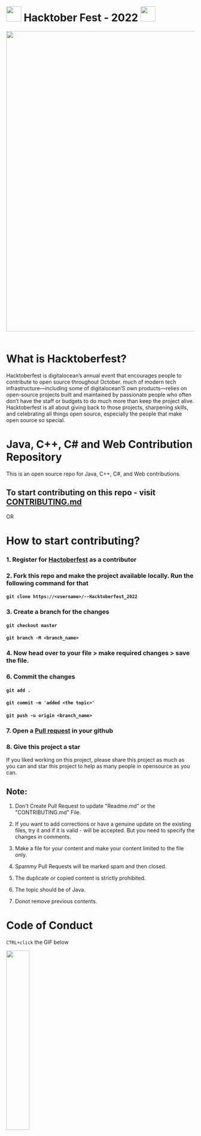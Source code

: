 <h1>
<img src="https://octodex.github.com/images/original.png" width="40"/>
Hacktober Fest - 2022
<img src="https://octodex.github.com/images/original.png" width="40"/>
</h1>

<div align="center">
<img src= "https://external-preview.redd.it/d_6uprRJpBPS9-1ExJsjCWbbrQrHg8V1DxvTmCsSpH0.jpg?width=640&crop=smart&auto=webp&s=c86d4993194a52f9b1e39ccd6a929d532f380bf7" width= "800"/>
</div>
<br>

# What is Hacktoberfest?

Hacktoberfest is digitalocean’s annual event that encourages people to contribute to open source throughout October. much of modern tech infrastructure—including some of digitalocean’S own products—relies on open-source projects built and maintained by passionate people who often don’t have the staff or budgets to do much more than keep the project alive. Hacktoberfest is all about giving back to those projects, sharpening skills, and celebrating all things open source, especially the people that make open source so special.

# Java, C++, C# and Web Contribution Repository

This is an open source repo for Java, C++, C#, and Web contributions.

## To start contributing on this repo - visit [CONTRIBUTING.md](https://github.com/Asilshah006/--Hacktoberfest_2022/blob/main/CONTRIBUTING.md)

OR

# How to start contributing?

### 1. Register for [Hactoberfest](https://hacktoberfest.com/) as a contributor

### 2. Fork this repo and make the project available locally. Run the following command for that

#### `git clone https://<username>/--Hacktoberfest_2022`

### 3. Create a branch for the changes

#### `git checkout master`

#### `git branch -M <branch_name>`

### 4. Now head over to your file > make required changes > save the file.

### 6. Commit the changes

#### `git add .`

#### `git commit -m 'added <the topic>'`

#### `git push -u origin <branch_name>`

### 7. Open a [Pull request](https://medium.com/@pragyasapkota/how-to-create-a-pull-request-in-github-a-small-guide-to-beginners-in-hacktober-2022-f4f5ff214542) in your github

### 8. Give this project a star

If you liked working on this project, please share this project as much as you can and star this project to help as many people in opensource as you can.

## Note:

1. Don't Create Pull Request to update "Readme.md" or the "CONTRIBUTING.md" File.

2. If you want to add corrections or have a genuine update on the existing files, try it and if it is valid - will be accepted. But you need to specify the changes in comments.

3. Make a file for your content and make your content limited to the file only.

4. Spammy Pull Requests will be marked spam and then closed.

5. The duplicate or copied content is strictly prohibited.

6. The topic should be of Java.

7. Donot remove previous contents.

# Code of Conduct

`CTRL+click` the GIF below

<p><a href="https://github.com/mubashir72/Hacktoberfest_2022/blob/main/CODEOFCONDUCT.md"><img width=35% src="https://media.giphy.com/media/qHRwTyhWIj4UU/200w_d.gif"></a></p>
<h1> Project Admin </h1>
  
<table>
<tr>
<td align="center"><a href="https://github.com/Asilshah006"><img src="https://avatars.githubusercontent.com/u/84780957?v=4" width=150px height=150px /></a></br> <h4 style="color:White;">Asil Shah</h4>
</tr>
</table>

## REPO STATUS

![GitHub PR Open](https://img.shields.io/github/issues-pr/Asilshah006/--Hacktoberfest_2022?style=for-the-badge&color=aqua)
![GitHub PR closed](https://img.shields.io/github/issues-pr-closed-raw/Asilshah006/--Hacktoberfest_2022?style=for-the-badge&color=blue)
![GitHub language count](https://img.shields.io/github/languages/count/Asilshah006/--Hacktoberfest_2022?style=for-the-badge&color=brightgreen)
<br><br>

## Our Valuable Contributors

<a href="https://github.com/Asilshah006/--Hacktoberfest_2022/graphs/contributors">
  <img src="https://contrib.rocks/image?repo=Asilshah006/--Hacktoberfest_2022" />
</a>

<br>
<div align="center">
Show some ❤️ by starring this awesome repository!
</div>